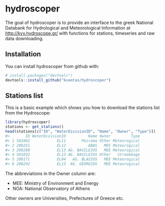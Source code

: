 
<!-- README.md is generated from README.Rmd. Please edit that file -->
hydroscoper
===========

The goal of hydroscoper is to provide an interface to the greek National Databank for Hydrological and Meteorological Information at <http://kyy.hydroscope.gr/> with functions for stations, timeseries and raw data downloading.

Installation
------------

You can install hydroscoper from github with:

``` r
# install.packages("devtools")
devtools::install_github("kvantas/hydroscoper")
```

Stations list
-------------

This is a basic example which shows you how to download the stations list from the Hydroscope:

``` r
library(hydroscoper)
stations <- get_stations()
head(stations[c("ID", "WaterDivisionID", "Name", "Owner", "Type")])
#>       ID WaterDivisionID          Name Owner         Type
#> 1 501062            EL11       Peirama Other Meteorogical
#> 2 200251            EL12          ABAS   MEE Meteorogical
#> 3 200280            EL13 AG. BASILEIOS   MEE Meteorogical
#> 4 501032            EL13 AG. BASILEIOS Other   StreamGage
#> 5 200171            EL04   AG. BLASIOS   MEE Meteorogical
#> 6 200292            EL13  AG. GEORGIOS   MEE Meteorogical
```

The abbreviations in the Owner column are:

-   MEE: Ministry of Environment and Energy
-   NOA: National Observatory of Athens

Other owners are Universities, Prefectures of Greece etc.
